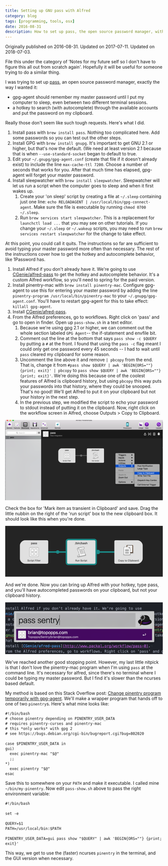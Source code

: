 ```yaml
---
title: Setting up GNU pass with Alfred
category: blog
tags: [programming, tools, osx]
date: 2016-08-31
description: How to set up pass, the open source password manager, with Alfred on OSX
---
```


Originally published on 2016-08-31. Updated on 2017-07-11. Updated on 2018-07-03.

File this under the category of 'Notes for my future self so I don't have to figure this all out from scratch again'. Hopefully it will be useful for someone trying to do a similar thing.

I was trying to set up [pass](https://www.passwordstore.org/), an open source password manager, exactly the way I wanted it:

- gpg-agent should remember my master password until I put my computer to sleep, even between two different terminal sessions.
- a hotkey to search (with autocomplete) through the available accounts and put the password on my clipboard.

Really those don't seem like such tough requests. Here's what I did.

1. Install pass with `brew install pass`. Nothing too complicated here. Add some passwords so you can test out the other steps.
2. Install GPG with `brew install gnupg`. It's important to get GNU 2.1 or higher, but that's now the default. (We need at least version 2.1 because that is when `--use-standard-socket` began to default to true.
3. Edit your `~/.gnupg/gpg-agent.conf` (create that file if it doesn't already exist) to include the line `max-cache-ttl 7200`. Choose a number of seconds that works for you. After that much time has elapsed, gpg-agent will forget your master password.
4. Install sleepwatcher with `brew install sleepwatcher`. Sleepwatcher will let us run a script when the computer goes to sleep and when it first wakes up.
   1. Create your 'on sleep' script by creating a file at `~/.sleep` containing just one line: `echo RELOADAGENT | /usr/local/bin/gpg-connect-agent`. Make sure the file is executable by running `chmod 0700 ~/.sleep`.
   2. Run `brew services start sleepwatcher`. This is a replacement for `launchctl load ...` that you may see on other tutorials. If you change your `~/.sleep` or `~/.wakeup` scripts, you may need to run `brew services restart sleepwatcher` for the change to take effect.

At this point, you could call it quits. The instructions so far are sufficient to avoid typing your master password more often than necessary. The rest of the instructions cover how to get the hotkey and autocomplete behavior, like 1Password has.

1. Install Alfred if you don't already have it. We're going to use [CGenie/alfred-pass](https://github.com/CGenie/alfred-pass) to get the hotkey and autocomplete behavior. It's a custom Alfred workflow, so you'll need to spring for the paid version.
2. Install pinentry-mac with `brew install pinentry-mac`. Configure gpg-agent to use this for entering your master password by adding the line `pinentry-program /usr/local/bin/pinentry-mac` to your `~/.gnupg/gpg-agent.conf`. You'll have to restart gpg-agent for this to take effect: `killall gpg-agent`.
3. Install [CGenie/afred-pass](http://www.packal.org/workflow/pass-0).
4. From the Alfred preferences, go to workflows. Right click on 'pass' and go to open in finder. Open up `pass-show.sh` in a text editor.
   1. Because we're using gpg 2.1 or higher, we can comment out the whole section labeled `GPG Agent`-- the if-statement and envfile bit.
   1. Comment out the line at the bottom that says `pass show -c $QUERY` by putting a `#` at the front. I found that using the `pass -c` flag meant I could only get one password every 45 seconds -- I had to wait until `pass` cleared my clipboard for some reason.
   1. Uncomment the line above it and remove `| pbcopy` from the end. That is, change it from `#pass show $QUERY | awk 'BEGIN{ORS=""} {print; exit}' | pbcopy` to `pass show $QUERY | awk 'BEGIN{ORS=""} {print; exit}'`. We're doing this because one of the coolest features of Alfred is clipboard history, but using `pbcopy` this way puts your passwords into that history, where they could be snooped. That's no good! We'll get Alfred to put it on your clipboard but not your history in the next step.
   1. In the previous step, we modified the script to echo your password to stdout instead of putting it on the clipboard. Now, right click on the workflow screen in Alfred, choose Outputs > Copy to Clipboard.

![Add an output to the alfred workflow by right-clicking](./alfred_pass_copy_to_clipboard.png)

Check the box for 'Mark item as transient in Clipboard' and save. Drag the little nubbin on the right of the 'run script' box to the new clipboard box. It should look like this when you're done.

![The workflow starts with 'pass', then runs a bash script, then copies the result to the clipboard](./alfred_pass_wire_clip_action.png)

And we're done. Now you can bring up Alfred with your hotkey, type pass, and you'll have autocompleted passwords on your clipboard, but not your clipboard history.

![a screenshot of alfred finding a password using gnu pass. The user has typed "pass sentry" and alfred is proposing "Topopps/Sentry/brian@topopps.com"](./alfred_pass_finished_product.png)

We've reached another good stopping point. However, my last little nitpick is that I don't love the pinentry-mac program when I'm using `pass` at the command line. It's necessary for alfred, since there's no terminal where I could be typing my master password. But I find it's slower than the ncurses based default.

My method is based on this Stack Overflow post: [Change pinentry program temporarily with gpg-agent](https://unix.stackexchange.com/questions/236746/change-pinentry-program-temporarily-with-gpg-agent). We'll make a wrapper program that hands off to one of two `pinentry`s. Here's what mine looks like:

```
#!/bin/bash
# choose pinentry depending on PINENTRY_USER_DATA
# requires pinentry-curses and pinentry-mac
# this *only works* with gpg 2
# see https://bugs.debian.org/cgi-bin/bugreport.cgi?bug=802020

case $PINENTRY_USER_DATA in
gui)
  exec pinentry-mac "$@"
  ;;
*)
  exec pinentry "$@"
esac
```

Save this to somewhere on your `PATH` and make it executable. I called mine `~/bin/my-pinentry`. Now edit `pass-show.sh` above to pass the right environment variable:

```
#!/bin/bash

set -e

QUERY=$1
PATH=/usr/local/bin:$PATH

PINENTRY_USER_DATA=gui pass show "$QUERY" | awk 'BEGIN{ORS=""} {print; exit}'
```

This way, we get to use the (faster) ncurses `pinentry` in the terminal, and the GUI version when necessary.

